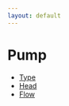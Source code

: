 ```yaml
---
layout: default
---
```


# Pump


* [Type](pump-types.html)
* [Head](head-head.html)
* [Flow](pump-flow.html)
